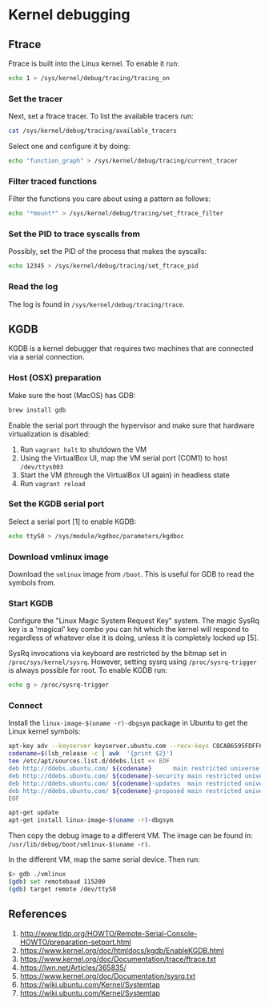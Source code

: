 # Kernel debugging

## Ftrace

Ftrace is built into the Linux kernel. To enable it run:

```bash
echo 1 > /sys/kernel/debug/tracing/tracing_on
```

### Set the tracer

Next, set a ftrace tracer. To list the available tracers run:

```bash
cat /sys/kernel/debug/tracing/available_tracers
```

Select one and configure it by doing:

```bash
echo "function_graph" > /sys/kernel/debug/tracing/current_tracer
```

### Filter traced functions

Filter the functions you care about using a pattern as follows:

```bash
echo "*mount*" > /sys/kernel/debug/tracing/set_ftrace_filter
```

### Set the PID to trace syscalls from

Possibly, set the PID of the process that makes the syscalls:

```bash
echo 12345 > /sys/kernel/debug/tracing/set_ftrace_pid
```

### Read the log

The log is found in `/sys/kernel/debug/tracing/trace`.

## KGDB

KGDB is a kernel debugger that requires two machines that are connected via a
serial connection.

### Host (OSX) preparation

Make sure the host (MacOS) has GDB:

```bash
brew install gdb
```

Enable the serial port through the hypervisor and make sure that hardware
virtualization is disabled:

1. Run `vagrant halt` to shutdown the VM
1. Using the VirtualBox UI, map the VM serial port (COM1) to host
   `/dev/ttys003`
1. Start the VM (through the VirtualBox UI again) in headless state
1. Run `vagrant reload`

### Set the KGDB serial port

Select a serial port [1] to enable KGDB:

```bash
echo ttyS0 > /sys/module/kgdboc/parameters/kgdboc
```

### Download vmlinux image

Download the `vmlinux` image from `/boot`. This is useful for GDB to read the
symbols from.

### Start KGDB

Configure the "Linux Magic System Request Key" system. The magic SysRq key is a
'magical' key combo you can hit which the kernel will respond to regardless of
whatever else it is doing, unless it is completely locked up [5].

SysRq invocations via keyboard are restricted by the bitmap set in
`/proc/sys/kernel/sysrq`. However, setting sysrq using `/proc/sysrq-trigger` is
always possible for root. To enable KGDB run:

```bash
echo g > /proc/sysrq-trigger
```

### Connect

Install the `linux-image-$(uname -r)-dbgsym` package in Ubuntu to get the Linux
kernel symbols:

```bash
apt-key adv --keyserver keyserver.ubuntu.com --recv-keys C8CAB6595FDFF622 
codename=$(lsb_release -c | awk  '{print $2}')
tee /etc/apt/sources.list.d/ddebs.list << EOF
deb http://ddebs.ubuntu.com/ ${codename}      main restricted universe multiverse
deb http://ddebs.ubuntu.com/ ${codename}-security main restricted universe multiverse
deb http://ddebs.ubuntu.com/ ${codename}-updates  main restricted universe multiverse
deb http://ddebs.ubuntu.com/ ${codename}-proposed main restricted universe multiverse
EOF

apt-get update
apt-get install linux-image-$(uname -r)-dbgsym
```

Then copy the debug image to a different VM. The image can be found in:
`/usr/lib/debug/boot/vmlinux-$(uname -r)`.

In the different VM, map the same serial device. Then run:

```bash
$> gdb ./vmlinux
(gdb) set remotebaud 115200
(gdb) target remote /dev/ttyS0
```

## References

1. http://www.tldp.org/HOWTO/Remote-Serial-Console-HOWTO/preparation-setport.html
2. https://www.kernel.org/doc/htmldocs/kgdb/EnableKGDB.html
3. https://www.kernel.org/doc/Documentation/trace/ftrace.txt
4. https://lwn.net/Articles/365835/
5. https://www.kernel.org/doc/Documentation/sysrq.txt
7. https://wiki.ubuntu.com/Kernel/Systemtap
8. https://wiki.ubuntu.com/Kernel/Systemtap
